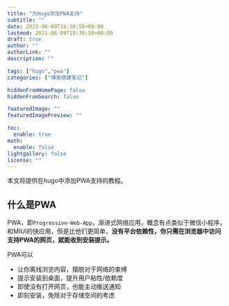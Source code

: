 ```yaml
---
title: "为Hugo添加PWA支持"
subtitle: ""
date: 2021-06-09T18:30:58+08:00
lastmod: 2021-06-09T18:30:58+08:00
draft: true
author: ""
authorLink: ""
description: ""

tags: ["hugo","pwa"]
categories: ["博客搭建笔记"]

hiddenFromHomePage: false
hiddenFromSearch: false

featuredImage: ""
featuredImagePreview: ""

toc:
  enable: true
math:
  enable: false
lightgallery: false
license: ""
---
```


本文将提供在hugo中添加PWA支持的教程。

<!--more-->

## 什么是PWA

PWA，即`Progressive-Web-App`，渐进式网络应用，概念有点类似于微信小程序，和MIUI的快应用，但是比他们更简单，**没有平台依赖性，你只需在浏览器中访问支持PWA的网页，就能收到安装提示。**

PWA可以

- 让你离线浏览内容，摆脱对于网络的束缚
- 提示安装到桌面，提升用户粘性/依赖度
- 即使没有打开网页，也能主动推送通知
- 即刻安装，免除对于存储空间的考虑

